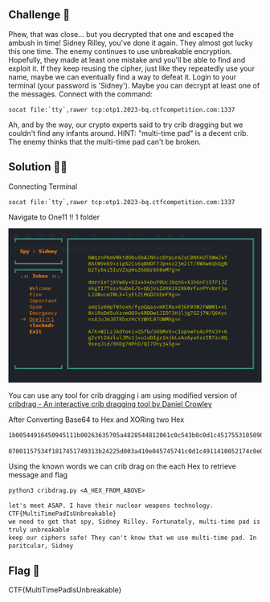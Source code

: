 ## Challenge 🧩

Phew, that was close... but you decrypted that one and escaped the ambush in time! Sidney Rilley, you've done it again. They almost got lucky this one time. The enemy continues to use unbreakable encryption. Hopefully, they made at least one mistake and you'll be able to find and exploit it. If they keep reusing the cipher, just like they repeatedly use your name, maybe we can eventually find a way to defeat it. Login to your terminal (your password is 'Sidney'). Maybe you can decrypt at least one of the messages.
Connect with the command:

```shell
socat file:`tty`,rawer tcp:otp1.2023-bq.ctfcompetition.com:1337
```

Ah, and by the way, our crypto experts said to try crib dragging but we couldn't find any infants around.
HINT: "multi-time pad" is a decent crib. The enemy thinks that the multi-time pad can't be broken.

## Solution 🕵️‍♂️

Connecting Terminal

```shell
socat file:`tty`,rawer tcp:otp1.2023-bq.ctfcompetition.com:1337
```

Navigate to One11 !! 1 folder

![One11 !! 1](src/C1_Encrypted_Messages.PNG)

You can use any tool for crib dragging i am using modified version of [cribdrag - An interactive crib dragging tool by Daniel Crowley](https://github.com/SpiderLabs/cribdrag/blob/master/cribdrag.py) </br>

After Converting Base64 to Hex and XORing two Hex

```text
1b00544916450945111b00263635705a4828544812061c0c543b0c0d1c4517553105090d17595945271f1d1a064e1511060417434c0212155a496e202f1628551c150d74001e45241311250a751b0c1017040a0a030e0918

07001157534f1817451749313b24225d003a410e045745741c0d1c4911410052174c0e0f1d57571109111b4e04455410100d4e021903131003542a39235b3d14085a491d074d1531130d3d10200203004941380806020004
```

Using the known words we can crib drag on the each Hex to retrieve message and flag

```shell
python3 cribdrag.py <A_HEX_FROM_ABOVE>
```

```text
let's meet ASAP. I have their nuclear weapons technology. CTF{MultiTimePadIsUnbreakable}
we need to get that spy, Sidney Rilley. Fortunately, multi-time pad is truly unbreakable
keep our ciphers safe! They can't know that we use multi-time pad. In paritcular, Sidney
```

## Flag 🚩

CTF{MultiTimePadIsUnbreakable}
